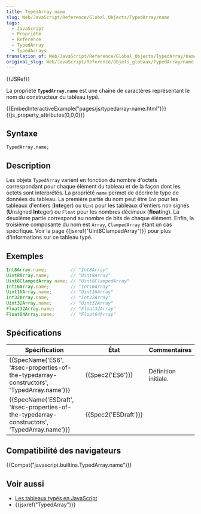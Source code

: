 ```yaml
---
title: TypedArray.name
slug: Web/JavaScript/Reference/Global_Objects/TypedArray/name
tags:
  - JavaScript
  - Propriété
  - Reference
  - TypedArray
  - TypedArrays
translation_of: Web/JavaScript/Reference/Global_Objects/TypedArray/name
original_slug: Web/JavaScript/Reference/Objets_globaux/TypedArray/name
---
```

{{JSRef}}

La propriété **`TypedArray.name`** est une chaîne de caractères représentant le nom du constructeur du tableau typé.

{{EmbedInteractiveExample("pages/js/typedarray-name.html")}}{{js_property_attributes(0,0,0)}}

## Syntaxe

    TypedArray.name;

## Description

Les objets `TypedArray` varient en fonction du nombre d'octets correspondant pour chaque élément du tableau et de la façon dont les octets sont interprétés. La propriété `name` permet de décrire le type de données du tableau. La première partie du nom peut être `Int` pour les tableaux d'entiers (**Int**eger) ou `Uint` pour les tableaux d'entiers non signés (**U**nsigned **Int**eger) ou `Float` pour les nombres décimaux (**float**ing). La deuxième partie correspond au nombre de bits de chaque élément. Enfin, la troisième composante du nom est `Array`, `ClampedArray` étant un cas spécifique. Voir la page {{jsxref("Uint8ClampedArray")}} pour plus d'informations sur ce tableau typé.

## Exemples

```js
Int8Array.name;         // "Int8Array"
Uint8Array.name;        // "Uint8Array"
Uint8ClampedArray.name; // "Uint8ClampedArray"
Int16Array.name;        // "Int16Array"
Uint16Array.name;       // "Uint16Array"
Int32Array.name;        // "Int32Array"
Uint32Array.name;       // "Uint32Array"
Float32Array.name;      // "Float32Array"
Float64Array.name;      // "Float64Array"
```

## Spécifications

| Spécification                                                                                                                | État                         | Commentaires         |
| ---------------------------------------------------------------------------------------------------------------------------- | ---------------------------- | -------------------- |
| {{SpecName('ES6', '#sec-properties-of-the-typedarray-constructors', 'TypedArray.name')}}         | {{Spec2('ES6')}}         | Définition initiale. |
| {{SpecName('ESDraft', '#sec-properties-of-the-typedarray-constructors', 'TypedArray.name')}} | {{Spec2('ESDraft')}} |                      |

## Compatibilité des navigateurs

{{Compat("javascript.builtins.TypedArray.name")}}

## Voir aussi

- [Les tableaux typés en JavaScript](/fr/docs/Web/JavaScript/Tableaux_typés)
- {{jsxref("TypedArray")}}
